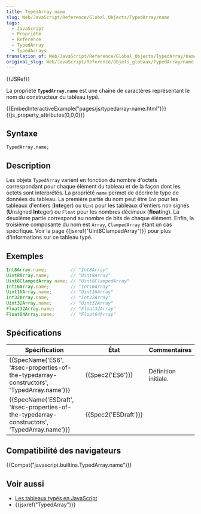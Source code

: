 ```yaml
---
title: TypedArray.name
slug: Web/JavaScript/Reference/Global_Objects/TypedArray/name
tags:
  - JavaScript
  - Propriété
  - Reference
  - TypedArray
  - TypedArrays
translation_of: Web/JavaScript/Reference/Global_Objects/TypedArray/name
original_slug: Web/JavaScript/Reference/Objets_globaux/TypedArray/name
---
```

{{JSRef}}

La propriété **`TypedArray.name`** est une chaîne de caractères représentant le nom du constructeur du tableau typé.

{{EmbedInteractiveExample("pages/js/typedarray-name.html")}}{{js_property_attributes(0,0,0)}}

## Syntaxe

    TypedArray.name;

## Description

Les objets `TypedArray` varient en fonction du nombre d'octets correspondant pour chaque élément du tableau et de la façon dont les octets sont interprétés. La propriété `name` permet de décrire le type de données du tableau. La première partie du nom peut être `Int` pour les tableaux d'entiers (**Int**eger) ou `Uint` pour les tableaux d'entiers non signés (**U**nsigned **Int**eger) ou `Float` pour les nombres décimaux (**float**ing). La deuxième partie correspond au nombre de bits de chaque élément. Enfin, la troisième composante du nom est `Array`, `ClampedArray` étant un cas spécifique. Voir la page {{jsxref("Uint8ClampedArray")}} pour plus d'informations sur ce tableau typé.

## Exemples

```js
Int8Array.name;         // "Int8Array"
Uint8Array.name;        // "Uint8Array"
Uint8ClampedArray.name; // "Uint8ClampedArray"
Int16Array.name;        // "Int16Array"
Uint16Array.name;       // "Uint16Array"
Int32Array.name;        // "Int32Array"
Uint32Array.name;       // "Uint32Array"
Float32Array.name;      // "Float32Array"
Float64Array.name;      // "Float64Array"
```

## Spécifications

| Spécification                                                                                                                | État                         | Commentaires         |
| ---------------------------------------------------------------------------------------------------------------------------- | ---------------------------- | -------------------- |
| {{SpecName('ES6', '#sec-properties-of-the-typedarray-constructors', 'TypedArray.name')}}         | {{Spec2('ES6')}}         | Définition initiale. |
| {{SpecName('ESDraft', '#sec-properties-of-the-typedarray-constructors', 'TypedArray.name')}} | {{Spec2('ESDraft')}} |                      |

## Compatibilité des navigateurs

{{Compat("javascript.builtins.TypedArray.name")}}

## Voir aussi

- [Les tableaux typés en JavaScript](/fr/docs/Web/JavaScript/Tableaux_typés)
- {{jsxref("TypedArray")}}
